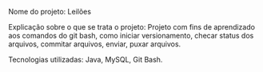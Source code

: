 Nome do projeto: Leilões

Explicação sobre o que se trata o projeto: Projeto com fins de aprendizado aos comandos do git bash, como iniciar versionamento, checar status dos arquivos, commitar arquivos, enviar, puxar arquivos.

Tecnologias utilizadas: Java, MySQL, Git Bash.
